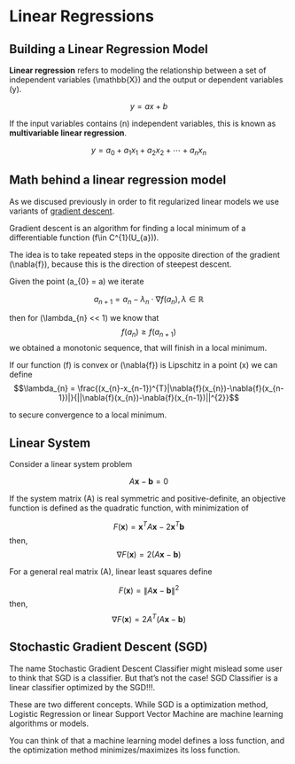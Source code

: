 # Linear Regressions

## Building a Linear Regression Model

**Linear regression** refers to modeling the relationship between a set of independent variables \(\mathbb{X}\) and the output or dependent variables \(y\). 

$$ y = ax+b $$

If the input variables contains \(n\) independent variables, this is known as **multivariable linear regression**. 

$$ y = a_{0}+a_{1}x_{1}+a_{2}x_{2}+\cdots + a_{n}x_{n} $$


## Math behind a linear regression model

As we discused previously in order to fit regularized 
linear models we use variants of [gradient descent](https://en.wikipedia.org/wiki/Gradient_descent).

Gradient descent is an algorithm for finding a local minimum of a differentiable function \(f\in C^{1}(U_{a})\). 

The idea is to take repeated steps in the opposite direction of the gradient \(\nabla{f}\), because this is the direction of steepest descent.

Given the point \(a_{0} = a\) we iterate 

$$a_{n+1} = a_{n}-\lambda_{n}\cdot\nabla{f(a_{n})},\, \lambda \in \mathbb{R}$$

then for \(\lambda_{n} << 1\) we know that $$f(a_{n})\geq f(a_{n+1}) $$
we obtained a monotonic sequence, that will finish in a local minimum.
 
If our function \(f\) is convex or \(\nabla{f}\) is Lipschitz  in a point \(x\) we can define 
$$\lambda_{n} = \frac{(x_{n}-x_{n-1})^{T}|\nabla{f}(x_{n})-\nabla{f}(x_{n-1})|}{||\nabla{f}(x_{n})-\nabla{f}(x_{n-1})||^{2}}$$

to secure convergence to a local minimum.


## Linear System

Consider a linear system problem 

$$A\mathbf{x}-\mathbf{b} = 0$$

If the system matrix \(A\) is real symmetric and positive-definite, an objective function is defined as the quadratic function, with minimization of

$$F(\mathbf{x}) = \mathbf{x}^{T}A\mathbf{x} -2\mathbf{x}^{T}\mathbf{b}$$
then,
$$\nabla F(\mathbf{x}) = 2(A\mathbf{x} -\mathbf{b} )$$

For a general real matrix \(A\), linear least squares define

$$F(\mathbf{x} )=\left\|A\mathbf{x} - \mathbf{b} \right\|^{2}$$
then,
$$\nabla F(\mathbf{x}) = 2A^{T}(A\mathbf{x} -\mathbf{b} )$$


## Stochastic Gradient Descent (SGD)

The name Stochastic Gradient Descent Classifier might mislead some user to think that SGD is a classifier. But that’s not the case! SGD Classifier is a linear classifier optimized by the SGD!!!. 

These are two different concepts. While SGD is a optimization method, Logistic Regression or linear Support Vector Machine are machine learning algorithms or models. 

You can think of that a machine learning model defines a loss function, and the optimization method minimizes/maximizes its loss function.



